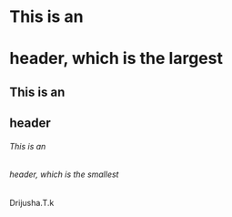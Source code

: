 # This is an <h1> header, which is the largest
## This is an <h2> header
###### This is an <h6> header, which is the smallest
Drijusha.T.k
